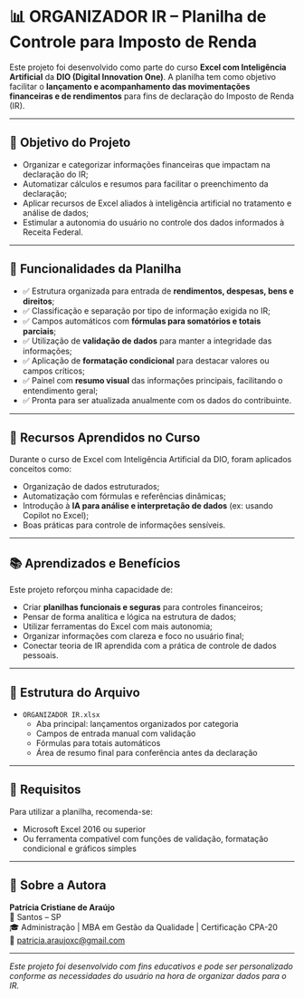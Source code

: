 # 📊 ORGANIZADOR IR – Planilha de Controle para Imposto de Renda

Este projeto foi desenvolvido como parte do curso **Excel com Inteligência Artificial** da **DIO (Digital Innovation One)**. A planilha tem como objetivo facilitar o **lançamento e acompanhamento das movimentações financeiras e de rendimentos** para fins de declaração do Imposto de Renda (IR).

---

## 🧠 Objetivo do Projeto

- Organizar e categorizar informações financeiras que impactam na declaração do IR;
- Automatizar cálculos e resumos para facilitar o preenchimento da declaração;
- Aplicar recursos de Excel aliados à inteligência artificial no tratamento e análise de dados;
- Estimular a autonomia do usuário no controle dos dados informados à Receita Federal.

---

## 🔧 Funcionalidades da Planilha

- ✅ Estrutura organizada para entrada de **rendimentos, despesas, bens e direitos**;
- ✅ Classificação e separação por tipo de informação exigida no IR;
- ✅ Campos automáticos com **fórmulas para somatórios e totais parciais**;
- ✅ Utilização de **validação de dados** para manter a integridade das informações;
- ✅ Aplicação de **formatação condicional** para destacar valores ou campos críticos;
- ✅ Painel com **resumo visual** das informações principais, facilitando o entendimento geral;
- ✅ Pronta para ser atualizada anualmente com os dados do contribuinte.

---

## 🤖 Recursos Aprendidos no Curso

Durante o curso de Excel com Inteligência Artificial da DIO, foram aplicados conceitos como:

- Organização de dados estruturados;
- Automatização com fórmulas e referências dinâmicas;
- Introdução à **IA para análise e interpretação de dados** (ex: usando Copilot no Excel);
- Boas práticas para controle de informações sensíveis.

---

## 📚 Aprendizados e Benefícios

Este projeto reforçou minha capacidade de:

- Criar **planilhas funcionais e seguras** para controles financeiros;
- Pensar de forma analítica e lógica na estrutura de dados;
- Utilizar ferramentas do Excel com mais autonomia;
- Organizar informações com clareza e foco no usuário final;
- Conectar teoria de IR aprendida com a prática de controle de dados pessoais.

---

## 📁 Estrutura do Arquivo

- `ORGANIZADOR IR.xlsx`  
  - Aba principal: lançamentos organizados por categoria
  - Campos de entrada manual com validação
  - Fórmulas para totais automáticos
  - Área de resumo final para conferência antes da declaração

---

## 📌 Requisitos

Para utilizar a planilha, recomenda-se:
- Microsoft Excel 2016 ou superior
- Ou ferramenta compatível com funções de validação, formatação condicional e gráficos simples

---

## 👤 Sobre a Autora

**Patrícia Cristiane de Araújo**  
📍 Santos – SP  
🎓 Administração | MBA em Gestão da Qualidade | Certificação CPA-20  
📧 patricia.araujoxc@gmail.com  

---

*Este projeto foi desenvolvido com fins educativos e pode ser personalizado conforme as necessidades do usuário na hora de organizar dados para o IR.*
